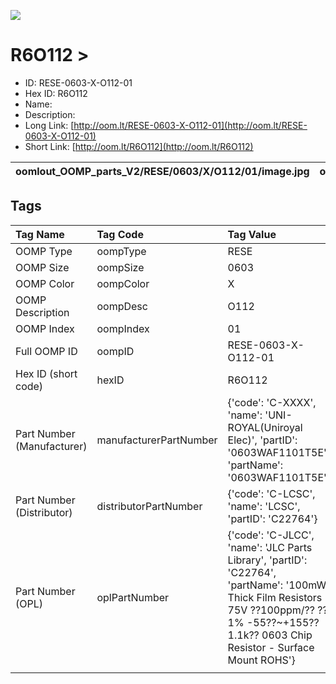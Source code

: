 


  
![][im]
# R6O112 > 

- ID: RESE-0603-X-O112-01
- Hex ID: R6O112
- Name: 
- Description: 
- Long Link: [http://oom.lt/RESE-0603-X-O112-01](http://oom.lt/RESE-0603-X-O112-01)
- Short Link: [http://oom.lt/R6O112](http://oom.lt/R6O112)
  

|oomlout_OOMP_parts_V2/RESE/0603/X/O112/01/image.jpg|oomlout_OOMP_parts_V2/RESE/0603/X/O112/01/image_BOTTOM.jpg|oomlout_OOMP_parts_V2/RESE/0603/X/O112/01/image_Re.jpg||
| :---: | :---: | :---: | :---: |

## Tags
  

|Tag Name|Tag Code|Tag Value|
| :--- | :--- | :--- |
|OOMP Type|oompType|RESE|
|OOMP Size|oompSize|0603|
|OOMP Color|oompColor|X|
|OOMP Description|oompDesc|O112|
|OOMP Index|oompIndex|01|
|Full OOMP ID|oompID|RESE-0603-X-O112-01|
|Hex ID (short code)|hexID|R6O112|
|Part Number (Manufacturer)|manufacturerPartNumber|{'code': 'C-XXXX', 'name': 'UNI-ROYAL(Uniroyal Elec)', 'partID': '0603WAF1101T5E', 'partName': '0603WAF1101T5E'}|
|Part Number (Distributor)|distributorPartNumber|{'code': 'C-LCSC', 'name': 'LCSC', 'partID': 'C22764'}|
|Part Number (OPL)|oplPartNumber|{'code': 'C-JLCC', 'name': 'JLC Parts Library', 'partID': 'C22764', 'partName': '100mW Thick Film Resistors 75V ??100ppm/?? ??1% -55??~+155?? 1.1k?? 0603  Chip Resistor - Surface Mount ROHS'}|
||||



[im]: oomlout_OOMP_parts_V2/RESE/0603/X/O112/01/image_450.jpg

